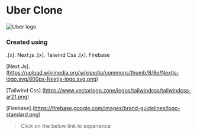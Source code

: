 # Uber Clone

<img src="https://i.ibb.co/84stgjq/uber-technologies-new-20218114.jpg" alt="Uber logo" />

### **Created using**

.[x]. Next.js
.[x]. Taiwind Css
.[x]. Firebase

[Next Js].(https://upload.wikimedia.org/wikipedia/commons/thumb/8/8e/Nextjs-logo.svg/800px-Nextjs-logo.svg.png)

[Tailwind Css].(https://www.vectorlogo.zone/logos/tailwindcss/tailwindcss-ar21.png)

[Firebase].(https://firebase.google.com/images/brand-guidelines/logo-standard.png)

> Click on the below link to experience
